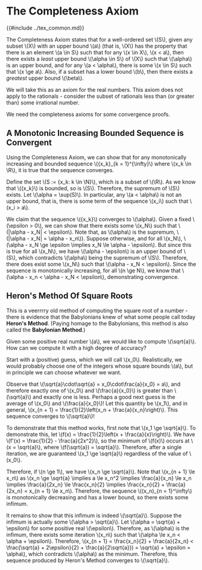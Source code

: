# The Completeness Axiom

{{#include ../tex_common.md}}

The Completeness Axiom states that for a well-ordered set \\(S\\), given any subset \\(X\\) with an upper bound \\(a\\) (that is, \\(X\\) has the property that there is an element \\(a \in S\\) such that for any \\(x \in X\\), \\(x < a\\), then there exists a _least_ upper bound \\(\alpha \in S\\) of \\(X\\) such that \\(\alpha\\) is an upper bound, and for any \\(a < \alpha\\), there is some \\(x \in S\\) such that \\(x \ge a\\). Also, if a subset has a lower bound \\(b\\), then there exists a _greatest_ upper bound \\(\beta\\).

We will take this as an axiom for the real numbers. This axiom does not apply to the rationals - consider the subset of rationals less than (or greater than) some irrational number. 

We need the completeness axioms for some convergence proofs.

## A Monotonic Increasing Bounded Sequence is Convergent

Using the Completeness Axiom, we can show that for any monotonically increasing and bounded sequence \\(\{x_k\}_{k = 1}^{\infty}\\) where \\(x_k \in \R\\), it is true that the sequence converges.

Define the set \\(S := \{x_k: k \in \N\}\\), which is a subset of \\(\R\\). As we know that \\(\{x_k\}\\) is bounded, so is \\(S\\). Therefore, the supremum of \\(S\\) exists. Let \\(\alpha = \sup(S)\\). In particular, any \\(a < \alpha\\) is not an upper bound, that is, there is some term of the sequence \\(x_i\\) such that \\(x_i > a\\).

We claim that the sequence \\(\{x_k\}\\) converges to \\(\alpha\\). Given a fixed \\(\epsilon > 0\\), we can show that there exists some \\(x_N\\) such that \\(|\alpha - x_N| < \epsilon\\). Note that, as \\(\alpha\\) is the supremum, \\(|\alpha - x_N| = \alpha - x_n\\)). Suppose otherwise, and for all \\(x_N\\), \\(\alpha - x_N \ge \epsilon \implies x_N \le \alpha - \epsilon\\). But since this is true for all \\(x_N\\), we have \\(\alpha - \epsilon\\) is an upper bound of \\(S\\), which contradicts \\(\alpha\\) being the supremum of \\(S\\). Therefore, there does exist some \\(x_N\\) such that \\(\alpha - x_N < \epsilon\\). Since the sequence is monotonically increasing, for all \\(n \ge N\\), we know that \\(\alpha - x_n < \alpha - x_N < \epsilon\\), demonstrating convergence.

## Heron's Method Of Square Roots

This is a veerrrry old method of computing the square root of a number - there is evidence that the Babylonians knew of what some people call today **Heron's Method**. (Paying homage to the Babylonians, this method is also called the **Babylonian Method**.)

Given some positive real number \\(a\\), we would like to compute \\(\sqrt{a}\\). How can we compute it with a high degree of accuracy?

Start with a (positive) guess, which we will call \\(x_0\\). Realistically, we would probably choose one of the integers whose square bounds \\(a\\), but in principle we can choose whatever we want.

Observe that \\(\sqrt{a}\cdot\sqrt{a} = x_0\cdot\frac{a}{x_0} = a\\), and therefore exactly one of \\(x_0\\) and \\(\frac{a}{x_0}\\) is greater than \\(\sqrt{a}\\) and exactly one is less. Perhaps a good next guess is the average of \\(x_0\\) and \\(\frac{a}{x_0}\\)! Let this quantity be \\(x_1\\), and in general, \\(x_{n + 1} = \frac{1}{2}\left(x_n + \frac{a}{x_n}\right)\\). This sequence converges to \\(\sqrt{a}\\)!

To demonstrate that this method works, first note that \\(x_1 \ge \sqrt{a}\\). To demonstrate this, let \\(f(x) = \frac{1}{2}\left(x + \frac{a}{x}\right)\\). We have \\(f'(x) = \frac{1}{2} - \frac{a}{2x^2}\\), so the minimum of \\(f(x)\\) occurs at \\(x = \sqrt{a}\\), where \\(f(\sqrt{a}) = \sqrt{a}\\). Therefore, after a single iteration, we are guaranteed \\(x_1 \ge \sqrt{a}\\) regardless of the value of \\(x_0\\).

Therefore, if \\(n \ge 1\\), we have \\(x_n \ge \sqrt{a}\\). Note that \\(x_{n + 1} \le x_n\\) as \\(x_n \ge \sqrt{a} \implies a \le x_n^2 \implies \frac{a}{x_n} \le x_n \implies \frac{a}{2x_n} \le \frac{x_n}{2} \implies \frac{x_n}{2} + \frac{a}{2x_n} = x_{n + 1} \le x_n\\). Therefore, the sequence \\((x_n)_{n = 1}^\infty\\) is monotonically decreasing and has a lower bound, so there exists some infimum. 

It remains to show that this infimum is indeed \\(\sqrt{a}\\). Suppose the infimum is actually some \\(\alpha > \sqrt{a}\\). Let \\(\alpha = \sqrt{a} + \epsilon\\) for some positive real \\(\epsilon\\). Therefore, as \\(\alpha\\) is the infimum, there exists some iteration \\(x_n\\) such that \\(\alpha \le x_n < \alpha + \epsilon\\). Therefore, \\(x_{n + 1} = \frac{x_n}{2} + \frac{a}{2x_n} < \frac{\sqrt{a} + 2\epsilon}{2} + \frac{a}{2\sqrt{a}}) = \sqrt{a} + \epsilon = \alpha\\), which contradicts \\(\alpha\\) as the minimum. Therefore, this sequence produced by Heron's Method converges to \\(\sqrt{a}\\).